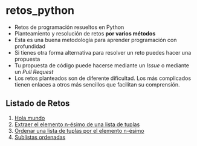 # retos_python
- Retos de programación resueltos en Python
- Planteamiento y resolución de retos **por varios métodos**
- Esta es una buena metodología para aprender programación con profundidad
- Si tienes otra forma alternativa para resolver un reto puedes hacer una propuesta
- Tu propuesta de código puede hacerse mediante un *Issue* o mediante un *Pull Request*
- Los retos planteados son de diferente dificultad. Los más complicados tienen enlaces a otros más sencillos que facilitan su comprensión.

## Listado de Retos
1. [Hola mundo](https://github.com/financieras/retos_python/blob/main/Hola_mundo.ipynb)
2. [Extraer el elemento n-ésimo de una lista de tuplas](https://github.com/financieras/retos_python/blob/main/Extraer_de_lista_de_tuplas.ipynb)
3. [Ordenar una lista de tuplas por el elemento n-ésimo](https://github.com/financieras/retos_python/blob/main/Ordenar_lista_de_tuplas.ipynb)
4. [Sublistas ordenadas](https://github.com/financieras/retos_python/blob/main/Sublistas_ordenadas.ipynb)

